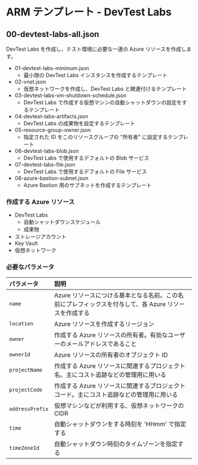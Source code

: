 # ARM テンプレート - DevTest Labs

## 00-devtest-labs-all.json

DevTest Labs を作成し、テスト環境に必要な一連の Azure リソースを作成します。

- 01-devtest-labs-minimum.json
    - 最小限の DevTest Labs インスタンスを作成するテンプレート
- 02-vnet.json
    - 仮想ネットワークを作成し、DevTest Labs と関連付けるテンプレート
- 03-devtest-labs-vm-shutdown-schedule.json
    - DevTest Labs で作成する仮想マシンの自動シャットダウンの設定をするテンプレート
- 04-devtest-labs-artifacts.json
    - DevTest Labs の成果物を設定するテンプレート
- 05-resource-group-owner.json
    - 指定された ID をこのリソースグループの "所有者" に設定するテンプレート
- 06-devtest-labs-blob.json
    - DevTest Labs で使用するデフォルトの Blob サービス
- 07-devtest-labs-file.json
    - DevTest Labs で使用するデフォルトの File サービス
- 08-azure-bastion-subnet.json
    - Azure Bastion 用のサブネットを作成するテンプレート

### 作成する Azure リソース

- DevTest Labs
    - 自動シャットダウンスケジュール
    - 成果物
- ストレージアカウント
- Key Vault
- 仮想ネットワーク

### 必要なパラメータ

| パラメータ | 説明 |
| :------- | :------- |
| `name` | Azure リソースにつける基本となる名前。この名前にプレフィックスを付与して、各 Azure リソースを作成する |
| `location` | Azure リソースを作成するリージョン |
| `owner` | 作成する Azure リソースの所有者。有効なユーザーのメールアドレスであること |
| `ownerId` | Azure リソースの所有者のオブジェクト ID |
| `projectName` | 作成する Azure リソースに関連するプロジェクト名。主にコスト追跡などの管理用に用いる |
| `projectCode` | 作成する Azure リソースに関連するプロジェクトコード。主にコスト追跡などの管理用に用いる |
| `addressPrefix` | 仮想マシンなどが利用する、仮想ネットワークの CIDR |
| `time` | 自動シャットダウンをする時刻を 'HHmm' で指定する |
| `timeZoneId` | 自動シャットダウン時刻のタイムゾーンを指定する |

